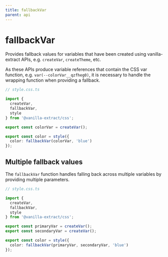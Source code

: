```yaml
---
title: fallbackVar
parent: api
---
```


# fallbackVar

Provides fallback values for variables that have been created using vanilla-extract APIs, e.g. `createVar`, `createTheme`, etc.

As these APIs produce variable references that contain the CSS var function, e.g. `var(--colorVar__qzfheg0)`, it is necessary to handle the wrapping function when providing a fallback.

```ts compiled
// style.css.ts

import {
  createVar,
  fallbackVar,
  style
} from '@vanilla-extract/css';

export const colorVar = createVar();

export const color = style({
  color: fallbackVar(colorVar, 'blue')
});
```

## Multiple fallback values

The `fallbackVar` function handles falling back across multiple variables by providing multiple parameters.

```ts compiled
// style.css.ts

import {
  createVar,
  fallbackVar,
  style
} from '@vanilla-extract/css';

export const primaryVar = createVar();
export const secondaryVar = createVar();

export const color = style({
  color: fallbackVar(primaryVar, secondaryVar, 'blue')
});
```
